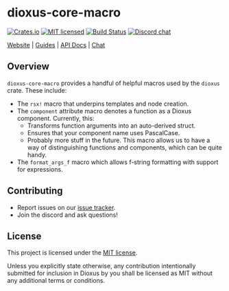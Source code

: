 # dioxus-core-macro

[![Crates.io][crates-badge]][crates-url]
[![MIT licensed][mit-badge]][mit-url]
[![Build Status][actions-badge]][actions-url]
[![Discord chat][discord-badge]][discord-url]

[crates-badge]: https://img.shields.io/crates/v/dioxus-core-macro.svg
[crates-url]: https://crates.io/crates/dioxus-core-macro
[mit-badge]: https://img.shields.io/badge/license-MIT-blue.svg
[mit-url]: https://github.com/dioxuslabs/dioxus/blob/main/LICENSE-MIT
[actions-badge]: https://github.com/dioxuslabs/dioxus/actions/workflows/main.yml/badge.svg
[actions-url]: https://github.com/dioxuslabs/dioxus/actions?query=workflow%3ACI+branch%3Amaster
[discord-badge]: https://img.shields.io/discord/899851952891002890.svg?logo=discord&style=flat-square
[discord-url]: https://discord.gg/XgGxMSkvUM

[Website](https://dioxuslabs.com) |
[Guides](https://dioxuslabs.com/learn/0.7/) |
[API Docs](https://docs.rs/dioxus-core-macro/latest/dioxus_core_macro) |
[Chat](https://discord.gg/XgGxMSkvUM)

## Overview

`dioxus-core-macro` provides a handful of helpful macros used by the `dioxus` crate. These include:

- The `rsx!` macro that underpins templates and node creation.
- The `component` attribute macro denotes a function as a Dioxus component. Currently, this:
  - Transforms function arguments into an auto-derived struct.
  - Ensures that your component name uses PascalCase.
  - Probably more stuff in the future. This macro allows us to have a way of distinguishing functions and components, which can be quite handy.
- The `format_args_f` macro which allows f-string formatting with support for expressions.

## Contributing

- Report issues on our [issue tracker](https://github.com/dioxuslabs/dioxus/issues).
- Join the discord and ask questions!

## License

This project is licensed under the [MIT license].

[mit license]: https://github.com/dioxuslabs/dioxus/blob/main/LICENSE-MIT

Unless you explicitly state otherwise, any contribution intentionally submitted
for inclusion in Dioxus by you shall be licensed as MIT without any additional
terms or conditions.
